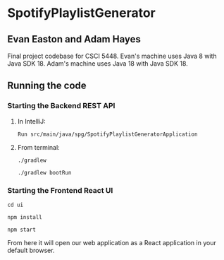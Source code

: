 # SpotifyPlaylistGenerator

## Evan Easton and Adam Hayes

Final project codebase for CSCI 5448. Evan's machine uses Java 8 with Java SDK 18. Adam's machine uses Java 18 with Java SDK 18.

## Running the code

### Starting the Backend REST API
1) In IntelliJ: 

    ``Run src/main/java/spg/SpotifyPlaylistGeneratorApplication``

2) From terminal:

    ``./gradlew``
    
    ``./gradlew bootRun``

### Starting the Frontend React UI

   ``cd ui``
   
   ``npm install``
   
   ``npm start``


From here it will open our web application as a React application in your default browser.
